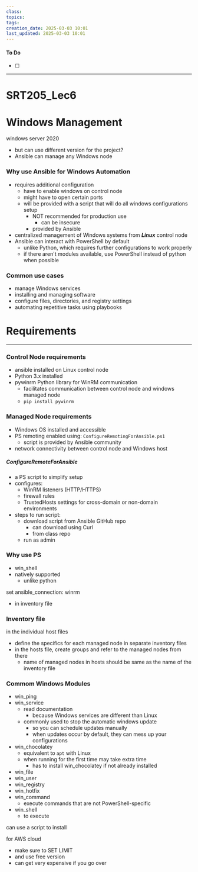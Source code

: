 ```yaml
---
class: 
topics: 
tags: 
creation_date: 2025-03-03 10:01
last_updated: 2025-03-03 10:01
---
```

#### To Do
- [ ]
---
# SRT205_Lec6
# Windows Management
windows server 2020
- but can use different version for the project? 
- Ansible can manage any Windows node


### Why use Ansible for Windows Automation
- requires additional configuration 
	- have to enable windows on control node
	- might have to open certain ports 
	- will be provided with a script that will do all windows configurations setup
		- NOT recommended for production use 
			- can be insecure 
		- provided by Ansible 
- centralized management of Windows systems from _**Linux**_ control node 
- Ansible can interact with PowerShell by default 
	- unlike Python, which requires further configurations to work properly 
	- if there aren't modules available, use PowerShell instead of python when possible 

### Common use cases
- manage Windows services
- installing and managing software
- configure files, directories, and registry settings
- automating repetitive tasks using playbooks


# Requirements
---
### Control Node requirements
- ansible installed on Linux control node 
- Python 3.x installed 
- pywinrm Python library for WinRM communication 
	- facilitates communication between control node and windows managed node
	- `pip install pywinrm` 

### Managed Node requirements
- Windows OS installed and accessible 
- PS remoting enabled using: `ConfigureRemotingForAnsible.ps1`
	- script is provided by Ansible community 
- network connectivity between control node and Windows host 

##### ConfigureRemoteForAnsible
- a PS script to simplify setup 
- configures:
	- WinRM listeners (HTTP/HTTPS)
	- firewall rules
	- TrustedHosts settings for cross-domain or non-domain environments 
- steps to run script:
	- download script from Ansible GitHub repo
		- can download using Curl 
		- from class repo
	- run as admin 


### Why use PS
- win_shell 
- natively supported
	- unlike python 

set ansible_connection: winrm
- in inventory file 

### Inventory file
in the individual host files 
- define the specifics for each managed node in separate inventory files
- in the hosts file, create groups and refer to the managed nodes from there
	- name of managed nodes in hosts should be same as the name of the inventory file 



### Commom Windows Modules
- win_ping
- win_service
	- read documentation 
		- because Windows services are different than Linux 
	- commonly used to stop the automatic windows update
		- so you can schedule updates manually 
		- when updates occur by default, they can mess up your configurations
- win_chocolatey 
	- equivalent to `apt` with Linux 
	- when running for the first time may take extra time
		- has to install win_chocolatey if not already installed 
- win_file
- win_user
- win_registry
- win_hotfix
- win_command 
	- execute commands that are not PowerShell-specific 
- win_shell
	- to execute 



can use a script to install 

for AWS cloud 
- make sure to SET LIMIT
- and use free version 
- can get very expensive if you go over 






